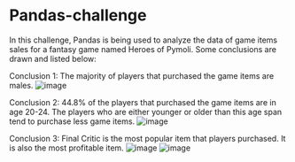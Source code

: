 # Pandas-challenge
In this challenge, Pandas is being used to analyze the data of game items sales for a fantasy game named Heroes of Pymoli. 
Some conclusions are drawn and listed below:

Conclusion 1: The majority of players that purchased the game items are males.
![image](https://user-images.githubusercontent.com/78228812/114343740-679da280-9b13-11eb-8d40-019e1fa14d2e.png)

Conclusion 2: 44.8% of the players that purchased the game items are in age 20-24. The players who are either
younger or older than this age span tend to purchase less game items.
![image](https://user-images.githubusercontent.com/78228812/114345389-79347980-9b16-11eb-961f-b6b7e2dbf8e7.png)

Conclusion 3: Final Critic is the most popular item that players purchased. It is also the most profitable item.
![image](https://user-images.githubusercontent.com/78228812/114351745-e4367e00-9b1f-11eb-91a1-fe40af97d617.png)
![image](https://user-images.githubusercontent.com/78228812/114351774-ec8eb900-9b1f-11eb-8f49-55386ef5088e.png)
